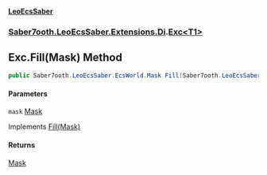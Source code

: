 #### [LeoEcsSaber](index.md 'index')
### [Saber7ooth.LeoEcsSaber.Extensions.Di](Saber7ooth.LeoEcsSaber.Extensions.Di.md 'Saber7ooth.LeoEcsSaber.Extensions.Di').[Exc&lt;T1&gt;](Exc_T1_.md 'Saber7ooth.LeoEcsSaber.Extensions.Di.Exc<T1>')

## Exc<T1>.Fill(Mask) Method

```csharp
public Saber7ooth.LeoEcsSaber.EcsWorld.Mask Fill(Saber7ooth.LeoEcsSaber.EcsWorld.Mask mask);
```
#### Parameters

<a name='Saber7ooth.LeoEcsSaber.Extensions.Di.Exc_T1_.Fill(Saber7ooth.LeoEcsSaber.EcsWorld.Mask).mask'></a>

`mask` [Mask](EcsWorld.Mask.md 'Saber7ooth.LeoEcsSaber.EcsWorld.Mask')

Implements [Fill(Mask)](IEcsExclude.Fill(Mask).md 'Saber7ooth.LeoEcsSaber.Extensions.Di.IEcsExclude.Fill(Saber7ooth.LeoEcsSaber.EcsWorld.Mask)')

#### Returns
[Mask](EcsWorld.Mask.md 'Saber7ooth.LeoEcsSaber.EcsWorld.Mask')